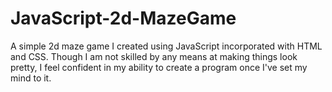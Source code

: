 # JavaScript-2d-MazeGame
A simple 2d maze game I created using JavaScript incorporated with HTML and CSS. Though I am not skilled by any means at making things look pretty, I feel confident in my ability to create a program once I've set my mind to it.
